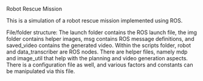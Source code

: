Robot Rescue Mission

This is a simulation of a robot rescue mission implemented using ROS. 

File/folder structure: The launch folder contains the ROS launch file, the img folder contains helper images, msg contains ROS message definitions, and saved_video contains the generated video. Within the scripts folder, robot and data_transcriber are ROS nodes. There are helper files, namely mdp and image_util that help with the planning and video generation aspects. There is a configuration file as well, and various factors and constants can be manipulated via this file. 
